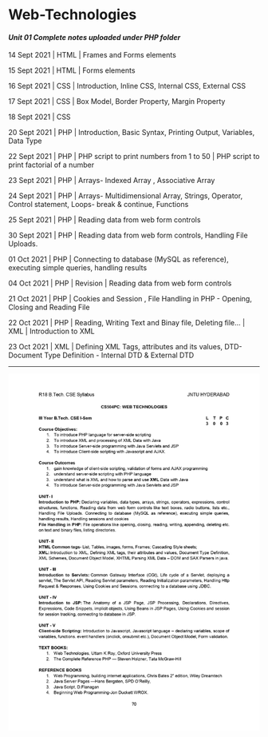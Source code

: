 # Web-Technologies
#### _Unit 01 Complete notes uploaded under PHP folder_

14 Sept 2021 | HTML | Frames and Forms elements

15 Sept 2021 | HTML | Forms elements

16 Sept 2021 | CSS | Introduction, Inline CSS, Internal CSS, External CSS

17 Sept 2021 | CSS | Box Model, Border Property, Margin Property

18 Sept 2021 | CSS

20 Sept 2021 | PHP | Introduction, Basic Syntax, Printing Output, Variables, Data Type

22 Sept 2021 | PHP | PHP script to print numbers from 1 to 50 | PHP script to print factorial of a number

23 Sept 2021 | PHP | Arrays- Indexed Array , Associative Array

24 Sept 2021 | PHP | Arrays- Multidimensional Array, Strings, Operator, Control statement, Loops- break & continue, Functions

25 Sept 2021 | PHP | Reading data from web form controls

30 Sept 2021 | PHP | Reading data from web form controls, Handling File Uploads.

01 Oct 2021  | PHP | Connecting to database (MySQL as reference), executing simple queries, handling results

04 Oct 2021 | PHP | Revision |  Reading data from web form controls

21 Oct 2021 | PHP | Cookies and Session , File Handling in PHP - Opening, Closing and Reading File

22 Oct 2021 | PHP | Reading, Writing Text and Binay file, Deleting file... | XML | Introduction to XML
            
23 Oct 2021 | XML | Defining XML Tags, attributes and its values, DTD- Document Type Definition - Internal DTD & External DTD

-----------------------------------------------------------------------------------------------------------------

![alt text](Web_Tech_Syllabus.jpg)
